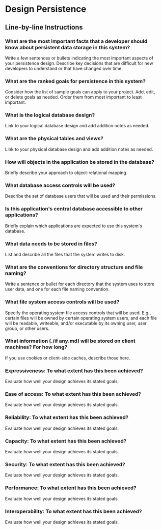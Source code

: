 # Design Persistence

## Line-by-line Instructions

### What are the most important facts that a developer should know about persistent data storage in this system?

Write a few sentences or bullets indicating the most important aspects of your persistence design. Describe key decisions that are difficult for new developers to understand or that have changed over time.

### What are the ranked goals for persistence in this system?

Consider how the list of sample goals can apply to your project. Add, edit, or delete goals as needed. Order them from most important to least important.

### What is the logical database design?

Link to your logical database design and add addition notes as needed.

### What are the physical tables and views?

Link to your physical database design and add addition notes as needed.

### How will objects in the application be stored in the database?

Briefly describe your approach to object-relational mapping.

### What database access controls will be used?

Describe the set of database users that will be used and their permissions.

### Is this application's central database accessible to other applications?

Briefly explain which applications are expected to use this system's database.

### What data needs to be stored in files?

List and describe all the files that the system writes to disk.

### What are the conventions for directory structure and file naming?

Write a sentence or bullet for each directory that the system uses to store user data, and one for each file naming convention.

### What file system access controls will be used?

Specify the operating system file access controls that will be used. E.g., certain files will be owned by certain operating system users, and each file will be readable, writeable, and/or executable by its owning user, user group, or other users.

### What information (./if any.md) will be stored on client machines? For how long?

If you use cookies or client-side caches, describe those here.

### Expressiveness: To what extent has this been achieved?

Evaluate how well your design achieves its stated goals.

### Ease of access: To what extent has this been achieved?

Evaluate how well your design achieves its stated goals.

### Reliability: To what extent has this been achieved?

Evaluate how well your design achieves its stated goals.

### Capacity: To what extent has this been achieved?

Evaluate how well your design achieves its stated goals.

### Security: To what extent has this been achieved?

Evaluate how well your design achieves its stated goals.

### Performance: To what extent has this been achieved?

Evaluate how well your design achieves its stated goals.

### Interoperability: To what extent has this been achieved?

Evaluate how well your design achieves its stated goals.
